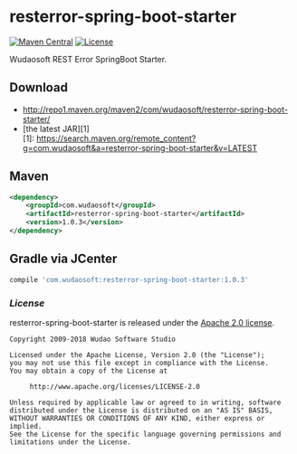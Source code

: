# resterror-spring-boot-starter
[![Maven Central](https://maven-badges.herokuapp.com/maven-central/com.wudaosoft/resterror-spring-boot-starter/badge.svg)](https://maven-badges.herokuapp.com/maven-central/com.wudaosoft/resterror-spring-boot-starter/)
[![License](https://img.shields.io/badge/license-Apache%202-4EB1BA.svg)](https://www.apache.org/licenses/LICENSE-2.0.html)

Wudaosoft REST Error SpringBoot Starter.

## Download

- http://repo1.maven.org/maven2/com/wudaosoft/resterror-spring-boot-starter/  
- [the latest JAR][1]  
[1]: https://search.maven.org/remote_content?g=com.wudaosoft&a=resterror-spring-boot-starter&v=LATEST

## Maven

```xml
<dependency>
    <groupId>com.wudaosoft</groupId>
    <artifactId>resterror-spring-boot-starter</artifactId>
    <version>1.0.3</version>
</dependency>
```
## Gradle via JCenter

``` groovy
compile 'com.wudaosoft:resterror-spring-boot-starter:1.0.3'
```
### *License*

resterror-spring-boot-starter is released under the [Apache 2.0 license](../LICENSE).

```
Copyright 2009-2018 Wudao Software Studio

Licensed under the Apache License, Version 2.0 (the "License");
you may not use this file except in compliance with the License.
You may obtain a copy of the License at

     http://www.apache.org/licenses/LICENSE-2.0

Unless required by applicable law or agreed to in writing, software
distributed under the License is distributed on an "AS IS" BASIS,
WITHOUT WARRANTIES OR CONDITIONS OF ANY KIND, either express or implied.
See the License for the specific language governing permissions and
limitations under the License.
```
